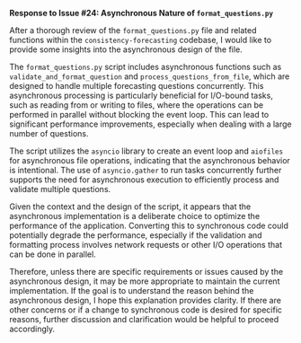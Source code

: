 **Response to Issue #24: Asynchronous Nature of `format_questions.py`**

After a thorough review of the `format_questions.py` file and related functions within the `consistency-forecasting` codebase, I would like to provide some insights into the asynchronous design of the file.

The `format_questions.py` script includes asynchronous functions such as `validate_and_format_question` and `process_questions_from_file`, which are designed to handle multiple forecasting questions concurrently. This asynchronous processing is particularly beneficial for I/O-bound tasks, such as reading from or writing to files, where the operations can be performed in parallel without blocking the event loop. This can lead to significant performance improvements, especially when dealing with a large number of questions.

The script utilizes the `asyncio` library to create an event loop and `aiofiles` for asynchronous file operations, indicating that the asynchronous behavior is intentional. The use of `asyncio.gather` to run tasks concurrently further supports the need for asynchronous execution to efficiently process and validate multiple questions.

Given the context and the design of the script, it appears that the asynchronous implementation is a deliberate choice to optimize the performance of the application. Converting this to synchronous code could potentially degrade the performance, especially if the validation and formatting process involves network requests or other I/O operations that can be done in parallel.

Therefore, unless there are specific requirements or issues caused by the asynchronous design, it may be more appropriate to maintain the current implementation. If the goal is to understand the reason behind the asynchronous design, I hope this explanation provides clarity. If there are other concerns or if a change to synchronous code is desired for specific reasons, further discussion and clarification would be helpful to proceed accordingly.
